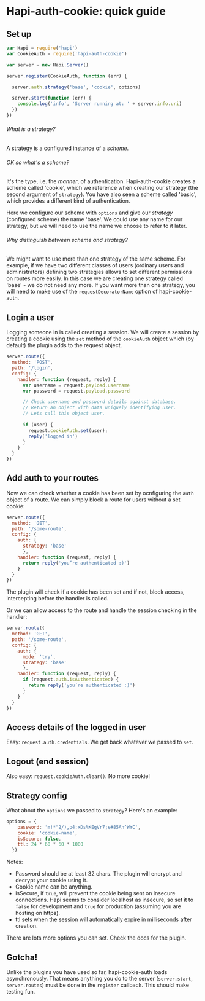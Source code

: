 # Hapi-auth-cookie: quick guide

## Set up

``` javascript
var Hapi = require('hapi')  
var CookieAuth = require('hapi-auth-cookie')

var server = new Hapi.Server()

server.register(CookieAuth, function (err) {

  server.auth.strategy('base', 'cookie', options) 

  server.start(function (err) {
    console.log('info', 'Server running at: ' + server.info.uri)
  })
})
```

###### What is a strategy?

A strategy is a configured instance of a *scheme*.

###### OK so what's a scheme?

It's the type, i.e. the *manner*, of authentication. Hapi-auth-cookie creates a scheme called 'cookie', which we reference when creating our strategy (the second argument of `strategy`). You have also seen a scheme called 'basic', which provides a different kind of authentication.

Here we configure our scheme with `options` and give our *strategy* (configured scheme) the name 'base'. We could use any name for our strategy, but we will need to use the name we choose to refer to it later.

###### Why distinguish between scheme and strategy?

We might want to use more than one strategy of the same scheme. For example, if we have two different classes of users (ordinary users and administrators) defining two strategies allows to set different permissions on routes more easily. In this case we are creating one strategy called 'base' - we do not need any more. If you want more than one strategy, you will need to make use of the `requestDecoratorName` option of hapi-cookie-auth.

## Login a user

Logging someone in is called creating a session. We will create a session by creating a cookie using the `set` method of the `cookieAuth` object which (by default) the plugin adds to the request object.

```javascript
server.route({  
  method: 'POST',
  path: '/login',
  config: {
    handler: function (request, reply) {
      var username = request.payload.username
      var password = request.payload.password

      // Check username and password details against database.
      // Return an object with data uniquely identifying user.
      // Lets call this object user.
      
      if (user) {
        request.cookieAuth.set(user);
        reply('logged in')
      }
    }
  }
})
```

## Add auth to your routes

Now we can check whether a cookie has been set by ocnfiguring the `auth` object of a route. We can simply block a route for users without a set cookie:

```javascript
server.route({  
  method: 'GET',
  path: '/some-route',
  config: {
    auth: {
      strategy: 'base' 
      },
    handler: function (request, reply) {
      return reply('you’re authenticated :)')
    }
  }
})
```

The plugin will check if a cookie has been set and if not, block access, intercepting before the handler is called.

Or we can allow access to the route and handle the session checking in the handler:

```javascript
server.route({  
  method: 'GET',
  path: '/some-route',
  config: {
    auth: {
      mode: 'try',
      strategy: 'base' 
      },
    handler: function (request, reply) {
      if (request.auth.isAuthenticated) {
        return reply('you’re authenticated :)')
      }
    }
  }
})
```

## Access details of the logged in user

Easy: `request.auth.credentials`. We get back whatever we passed to `set`.

## Logout (end session)

Also easy: `request.cookieAuth.clear()`. No more cookie!

## Strategy config

What about the `options` we passed to `strategy`? Here's an example:

``` javascript
options = {
    password: 'm!*"2/),p4:xDs%KEgVr7;e#85Ah^WYC',
    cookie: 'cookie-name',
    isSecure: false,
    ttl: 24 * 60 * 60 * 1000
  })
```

Notes:
 - Password should be at least 32 chars. The plugin will encrypt and decrypt your cookie using it.
 - Cookie name can be anything.
 - isSecure, if `true`, will prevent the cookie being sent on insecure connections. Hapi seems to consider localhost as insecure, so set it to `false` for development and `true` for production (assuming you are hosting on https).
 - ttl sets when the session will automatically expire in milliseconds after creation.

There are lots more options you can set. Check the docs for the plugin.

## Gotcha!

Unlike the plugins you have used so far, hapi-cookie-auth loads asynchronously. That means anything you do to the server (`server.start`, `server.routes`) must be done in the `register` callback. This should make testing fun.
